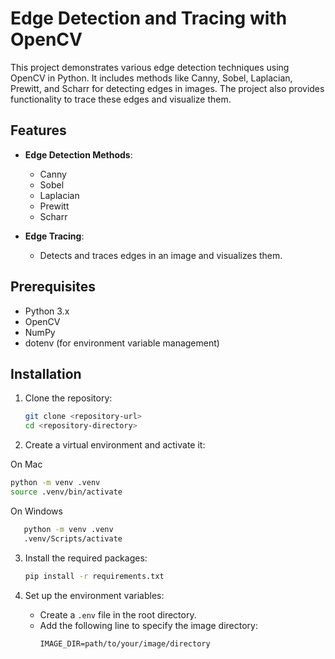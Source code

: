 # Edge Detection and Tracing with OpenCV

This project demonstrates various edge detection techniques using OpenCV in Python. It includes methods like Canny, Sobel, Laplacian, Prewitt, and Scharr for detecting edges in images. The project also provides functionality to trace these edges and visualize them.

## Features

- **Edge Detection Methods**:

  - Canny
  - Sobel
  - Laplacian
  - Prewitt
  - Scharr

- **Edge Tracing**:
  - Detects and traces edges in an image and visualizes them.

## Prerequisites

- Python 3.x
- OpenCV
- NumPy
- dotenv (for environment variable management)

## Installation

1. Clone the repository:

   ```bash
   git clone <repository-url>
   cd <repository-directory>
   ```

2. Create a virtual environment and activate it:

On Mac

```bash
python -m venv .venv
source .venv/bin/activate
```

On Windows

```bash
   python -m venv .venv
   .venv/Scripts/activate
```

3. Install the required packages:

   ```bash
   pip install -r requirements.txt
   ```

4. Set up the environment variables:
   - Create a `.env` file in the root directory.
   - Add the following line to specify the image directory:
     ```
     IMAGE_DIR=path/to/your/image/directory
     ```
